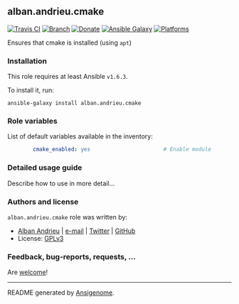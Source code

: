 ## alban.andrieu.cmake

[![Travis CI](http://img.shields.io/travis/AlbanAndrieu/ansible-cmake.svg?style=flat)](http://travis-ci.org/AlbanAndrieu/ansible-cmake) [![Branch](http://img.shields.io/github/tag/AlbanAndrieu/ansible-cmake.svg?style=flat-square)](https://github.com/AlbanAndrieu/ansible-cmake/tree/master) [![Donate](https://img.shields.io/gratipay/AlbanAndrieu.svg?style=flat)](https://www.gratipay.com/AlbanAndrieu)  [![Ansible Galaxy](http://img.shields.io/badge/galaxy-alban.andrieu.cmake-blue.svg?style=flat)](https://galaxy.ansible.com/list#/roles/1628) [![Platforms](http://img.shields.io/badge/platforms-ubuntu-lightgrey.svg?style=flat)](#)

Ensures that cmake is installed (using `apt`)

### Installation

This role requires at least Ansible `v1.6.3`. 

To install it, run:

    ansible-galaxy install alban.andrieu.cmake



### Role variables

List of default variables available in the inventory:

```yaml
        cmake_enabled: yes                       # Enable module
```


### Detailed usage guide

Describe how to use in more detail...


### Authors and license

`alban.andrieu.cmake` role was written by:
- [Alban Andrieu](fr.linkedin.com/in/nabla/) | [e-mail](mailto:alban.andrieu@free.fr) | [Twitter](https://twitter.com/AlbanAndrieu) | [GitHub](https://github.com/AlbanAndrieu)
- License: [GPLv3](https://tldrlegal.com/license/gnu-general-public-license-v3-%28gpl-3%29)

### Feedback, bug-reports, requests, ...

Are [welcome](https://github.com/AlbanAndrieu/ansible-cmake/issues)!

***

README generated by [Ansigenome](https://github.com/nickjj/ansigenome/).
